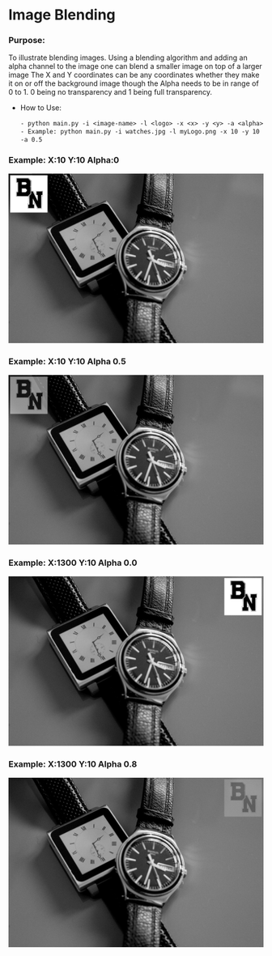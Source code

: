 #   Image Blending

### Purpose:
To illustrate blending images.
Using a blending algorithm and adding an alpha channel to the image one can blend a smaller image on top of a larger image
The X and Y coordinates can be any coordinates whether they make it on or off the background image though the Alpha needs
 to be in range of 0 to 1. 0 being no transparency and 1 being full transparency.
  - How to Use:
   
        - python main.py -i <image-name> -l <logo> -x <x> -y <y> -a <alpha>
        - Example: python main.py -i watches.jpg -l myLogo.png -x 10 -y 10 -a 0.5
        
### Example: X:10 Y:10 Alpha:0
![x10_y10_alpha0](images/watches_x10_y10_a0.jpg)

### Example: X:10 Y:10 Alpha 0.5
![x10_y10_alpha5](images/watches_x10_y10_a5.jpg)

### Example: X:1300 Y:10 Alpha 0.0
![x1300_y10_alpha0](images/watches_x1300_y10_a0.jpg)

### Example: X:1300 Y:10 Alpha 0.8
![x10_y10_alpha0](images/watches_x1300_y10_a8.jpg)
